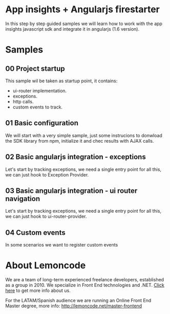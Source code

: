 # App insights + Angularjs firestarter

In this step by step guided samples we will learn how to work with the app insights 
javascript sdk and integrate it in angularjs (1.6 version).


# Samples

## 00 Project startup

This sample wil be taken as startup point, it contains:
  - ui-router implementation.
  - exceptions.
  - http calls.
  - custom events to track.

## 01 Basic configuration

We will start with a very simple sample, just some instrucions to donwload the SDK library 
from npm, initialize it and chec results with AJAX calls.


## 02 Basic angularjs integration - exceptions

Let's start by tracking exceptions, we need a single entry point for all this,
we can just hook to Exception Provider.

## 03 Basic angularjs integration - ui router navigation

Let's start by tracking exceptions, we need a single entry point for all this,
we can just hook to ui-router-provider.

## 04 Custom events

In some scenarios we want to register custom events

# About Lemoncode

We are a team of long-term experienced freelance developers, established as a group in 2010.
We specialize in Front End technologies and .NET. [Click here](http://lemoncode.net/services/en/#en-home) to get more info about us.

For the LATAM/Spanish audience we are running an Online Front End Master degree, more info: http://lemoncode.net/master-frontend

